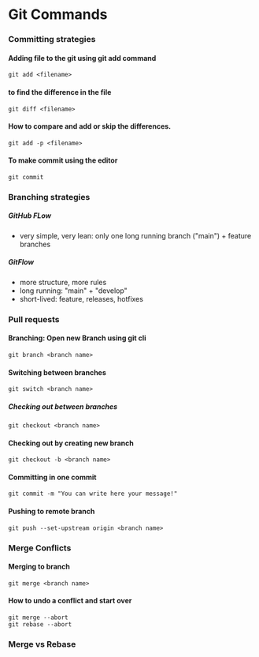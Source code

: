 # Git Commands

### Committing strategies

#### Adding file to the git using git add command
```
git add <filename>
```

[//]: # ()

#### to find the difference in the file
````
git diff <filename>
````

#### How to compare and add or skip the differences.

````
git add -p <filename>
````

#### To make commit using the editor
````
git commit
````

### Branching strategies


##### GitHub FLow 
- very simple, very lean: only one long running branch ("main") + feature branches

##### GitFlow
- more structure, more rules
- long running: "main" + "develop"
- short-lived: feature, releases, hotfixes


### Pull requests

#### Branching: Open new Branch using git cli

````
git branch <branch name>
````


#### Switching between branches
````
git switch <branch name>
````

##### Checking out between branches
````
git checkout <branch name>
````

#### Checking out by creating new branch 
````
git checkout -b <branch name>
````

#### Committing in one commit
````
git commit -m "You can write here your message!"
````

#### Pushing to remote branch
````
git push --set-upstream origin <branch name>
````

### Merge Conflicts

#### Merging to branch 
````
git merge <branch name>
````

#### How to undo a conflict and start over
````
git merge --abort
git rebase --abort
````

### Merge vs Rebase

 





